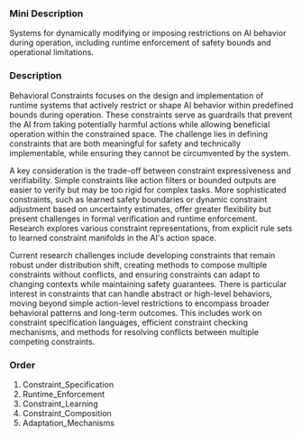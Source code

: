 ### Mini Description

Systems for dynamically modifying or imposing restrictions on AI behavior during operation, including runtime enforcement of safety bounds and operational limitations.

### Description

Behavioral Constraints focuses on the design and implementation of runtime systems that actively restrict or shape AI behavior within predefined bounds during operation. These constraints serve as guardrails that prevent the AI from taking potentially harmful actions while allowing beneficial operation within the constrained space. The challenge lies in defining constraints that are both meaningful for safety and technically implementable, while ensuring they cannot be circumvented by the system.

A key consideration is the trade-off between constraint expressiveness and verifiability. Simple constraints like action filters or bounded outputs are easier to verify but may be too rigid for complex tasks. More sophisticated constraints, such as learned safety boundaries or dynamic constraint adjustment based on uncertainty estimates, offer greater flexibility but present challenges in formal verification and runtime enforcement. Research explores various constraint representations, from explicit rule sets to learned constraint manifolds in the AI's action space.

Current research challenges include developing constraints that remain robust under distribution shift, creating methods to compose multiple constraints without conflicts, and ensuring constraints can adapt to changing contexts while maintaining safety guarantees. There is particular interest in constraints that can handle abstract or high-level behaviors, moving beyond simple action-level restrictions to encompass broader behavioral patterns and long-term outcomes. This includes work on constraint specification languages, efficient constraint checking mechanisms, and methods for resolving conflicts between multiple competing constraints.

### Order

1. Constraint_Specification
2. Runtime_Enforcement
3. Constraint_Learning
4. Constraint_Composition
5. Adaptation_Mechanisms
